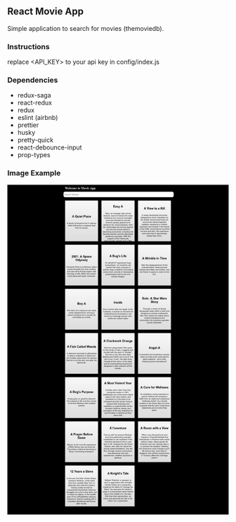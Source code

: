 ## React Movie App

Simple application to search for movies (themoviedb).

### Instructions

replace <API_KEY> to your api key in config/index.js

### Dependencies

- redux-saga
- react-redux
- redux
- eslint (airbnb)
- prettier
- husky
- pretty-quick
- react-debounce-input
- prop-types

### Image Example

![Alt text](example/image1.png?raw=true 'Title')
